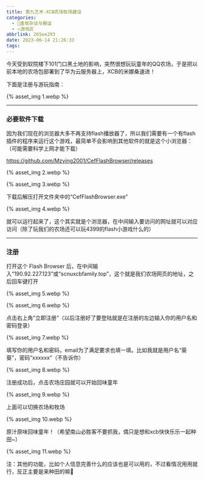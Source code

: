```yaml
---
title: 第九艺术-XCB农场牧场建设
categories:
  - 🌙逢坂杂谈与搬运
  - ⭐游戏区
abbrlink: 265ee293
date: 2023-06-14 21:26:33
tags:
---
```


今天受到软院楼下101门口黑土地的影响，突然很想玩玩童年的QQ农场，于是把以前本地的农场包部署到了华为云服务器上，XCB的米娜桑速进！

下面是注册与游玩指南：

{% asset_img 1.webp %}

<!--more-->

***

### 必要软件下载

因为我们现在的浏览器大多不再支持flash播放器了，所以我们需要有一个有flash插件的程序来运行这个游戏，最简单不会影响到其他软件的就是这个小浏览器：（可能需要科学上网才能下载）

<https://github.com/Mzying2001/CefFlashBrowser/releases>

{% asset_img 2.webp %}

{% asset_img 3.webp %}

下载后解压打开文件夹中的“CefFlashBrowser.exe”

{% asset_img 4.webp %}

就可以运行起来了，这个其实就是个浏览器，在中间输入要访问的网址就可以对应访问（除了玩我们的农场还可以玩4399的flash小游戏什么的）

***

### 注册

打开这个 Flash Browser 后，在中间输入“190.92.227.123”或“scnuxcbfamily.top”，这个就是我们农场网页的地址，之后回车键打开

{% asset_img 5.webp %}

{% asset_img 6.webp %}

点击右上角“立即注册”（以后注册好了要登陆就是在注册的左边输入你的用户名和密码登录）

{% asset_img 7.webp %}

填写你的用户名和密码，email为了满足要求也填一填。比如我就是用户名“葵葵”，密码“xxxxxx”（不告诉你）

{% asset_img 8.webp %}

注册成功后，点击农场庄园就可以开始回味童年

{% asset_img 9.webp %}

上面可以切换农场和牧场

{% asset_img 10.webp %}

原汁原味回味童年！（希望南山必胜客不要抓我，偶只是想和xcb快快乐乐一起种田~）

{% asset_img 11.webp %}

注：其他的功能，比如个人信息完善什么的应该也是可以用的，不过看情况用用就行，反正主要是来种田的嘛🐂
